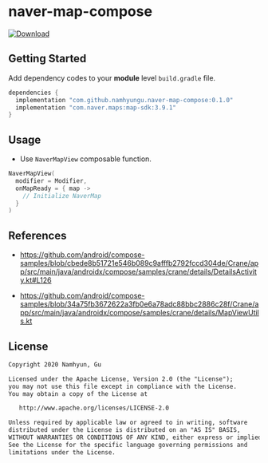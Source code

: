 # naver-map-compose

[![Download](https://api.bintray.com/packages/namhyun-gu/maven/naver-map-compose/images/download.svg?version=0.1.0) ](https://bintray.com/namhyun-gu/maven/naver-map-compose/0.1.0/link)

## Getting Started

Add dependency codes to your **module** level `build.gradle` file.

```groovy
dependencies {
  implementation "com.github.namhyungu.naver-map-compose:0.1.0"
  implementation "com.naver.maps:map-sdk:3.9.1"
}
```

## Usage

- Use `NaverMapView` composable function.

```kotlin
NaverMapView(
  modifier = Modifier,
  onMapReady = { map ->
    // Initialize NaverMap
  }
)
```

## References

- https://github.com/android/compose-samples/blob/cbede8b51721e546b089c9afffb2792fccd304de/Crane/app/src/main/java/androidx/compose/samples/crane/details/DetailsActivity.kt#L126

- https://github.com/android/compose-samples/blob/34a75fb3672622a3fb0e6a78adc88bbc2886c28f/Crane/app/src/main/java/androidx/compose/samples/crane/details/MapViewUtils.kt

## License

```xml
Copyright 2020 Namhyun, Gu

Licensed under the Apache License, Version 2.0 (the "License");
you may not use this file except in compliance with the License.
You may obtain a copy of the License at

   http://www.apache.org/licenses/LICENSE-2.0

Unless required by applicable law or agreed to in writing, software
distributed under the License is distributed on an "AS IS" BASIS,
WITHOUT WARRANTIES OR CONDITIONS OF ANY KIND, either express or implied.
See the License for the specific language governing permissions and
limitations under the License.
```